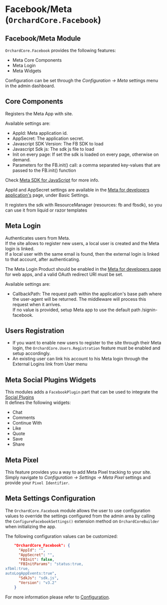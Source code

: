 # Facebook/Meta (`OrchardCore.Facebook`)

## Facebook/Meta Module

`OrchardCore.Facebook` provides the following features:

- Meta Core Components
- Meta Login
- Meta Widgets

Configuration can be set through the _Configuration -> Meta_ settings menu in the admin dashboard.

## Core Components

Registers the Meta App with site.

Available settings are:

- AppId: Meta application id.
- AppSecret: The application secret.
- Javascript SDK Version: The FB SDK to load
- Javascript Sdk js: The sdk js file to load
- Init on every page: If set the sdk is loaded on every page, otherwise on demand.
- Parameters for the FB.init() call: a comma separated key-values that are passed to the FB.init() function

Check [Meta SDK for JavaScript](https://developers.facebook.com/docs/javascript/quickstart) for more info.

AppId and AppSecret settings are available in the [Meta for developers application's](https://developers.facebook.com/apps) page, under Basic Settings.

It registers the sdk with ResourceManager (resources: fb and fbsdk), so you can use it from liquid or razor templates

## Meta Login

Authenticates users from Meta.  
If the site allows to register new users, a local user is created and the Meta login is linked.  
If a local user with the same email is found, then the external login is linked to that account, after authenticating.

The Meta Login Product should be enabled in the [Meta for developers page](https://developers.facebook.com/apps) for web apps, and a valid OAuth redirect URI must be set.

Available settings are:

- CallbackPath: The request path within the application's base path where the user-agent will be returned. The middleware will process this request when it arrives.  
If no value is provided, setup Meta app to use the default path /signin-facebook.

## Users Registration

- If you want to enable new users to register to the site through their Meta login, the `OrchardCore.Users.Registration` feature must be enabled and setup accordingly.
- An existing user can link his account to his Meta login through the External Logins link from User menu

## Meta Social Plugins Widgets

This modules adds a `FacebookPlugin` part that can be used to integrate the [Social Plugins](https://developers.facebook.com/docs/plugins)  
It defines the following widgets:

- Chat
- Comments
- Continue With
- Like
- Quote
- Save
- Share

## Meta Pixel

This feature provides you a way to add Meta Pixel tracking to your site. Simply navigate to _Configuration -> Settings -> Meta Pixel_ settings and provide your `Pixel Identifier`.

## Meta Settings Configuration

The `OrchardCore.Facebook` module allows the user to use configuration values to override the settings configured from the admin area by calling the `ConfigureFacebookSettings()` extension method on `OrchardCoreBuilder` when initializing the app.

The following configuration values can be customized:

```json
    "OrchardCore_Facebook": {
      "AppId": "",
      "AppSecret": "",
      "FBInit": false,
      "FBInitParams": "status:true,
xfbml:true,
autoLogAppEvents:true",
      "SdkJs": "sdk.js",
      "Version": "v3.2"
    }
```

For more information please refer to [Configuration](../../core/Configuration/README.md).
